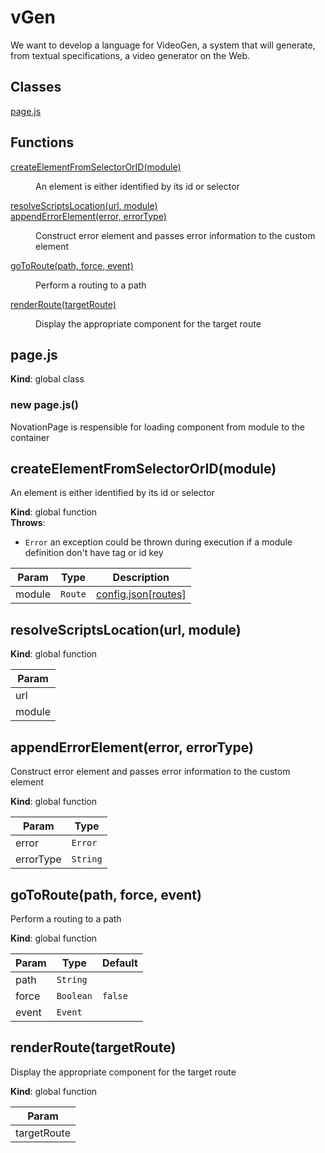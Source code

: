 # vGen
We want to develop a language for VideoGen, a system that will generate, from textual specifications, a video generator on the Web.
## Classes

<dl>
<dt><a href="#page.js">page.js</a></dt>
<dd></dd>
</dl>

## Functions

<dl>
<dt><a href="#createElementFromSelectorOrID">createElementFromSelectorOrID(module)</a></dt>
<dd><p>An element is either identified
by its id or selector</p>
</dd>
<dt><a href="#resolveScriptsLocation">resolveScriptsLocation(url, module)</a></dt>
<dd></dd>
<dt><a href="#appendErrorElement">appendErrorElement(error, errorType)</a></dt>
<dd><p>Construct error element and passes error information to the custom element</p>
</dd>
<dt><a href="#goToRoute">goToRoute(path, force, event)</a></dt>
<dd><p>Perform a routing to a path</p>
</dd>
<dt><a href="#renderRoute">renderRoute(targetRoute)</a></dt>
<dd><p>Display the appropriate component for the target route</p>
</dd>
</dl>

<a name="page.js"></a>

## page.js
**Kind**: global class  
<a name="new_page.js_new"></a>

### new page.js()
NovationPage is respensible for loading component from module to the container

<a name="createElementFromSelectorOrID"></a>

## createElementFromSelectorOrID(module)
An element is either identified
by its id or selector

**Kind**: global function  
**Throws**:

- <code>Error</code> an exception could be thrown during execution if a module definition don't have tag or id key


| Param | Type | Description |
| --- | --- | --- |
| module | <code>Route</code> | [config.json[routes]](config.json[routes]) |

<a name="resolveScriptsLocation"></a>

## resolveScriptsLocation(url, module)
**Kind**: global function  

| Param |
| --- |
| url | 
| module | 

<a name="appendErrorElement"></a>

## appendErrorElement(error, errorType)
Construct error element and passes error information to the custom element

**Kind**: global function  

| Param | Type |
| --- | --- |
| error | <code>Error</code> | 
| errorType | <code>String</code> | 

<a name="goToRoute"></a>

## goToRoute(path, force, event)
Perform a routing to a path

**Kind**: global function  

| Param | Type | Default |
| --- | --- | --- |
| path | <code>String</code> |  | 
| force | <code>Boolean</code> | <code>false</code> | 
| event | <code>Event</code> |  | 

<a name="renderRoute"></a>

## renderRoute(targetRoute)
Display the appropriate component for the target route

**Kind**: global function  

| Param |
| --- |
| targetRoute | 

